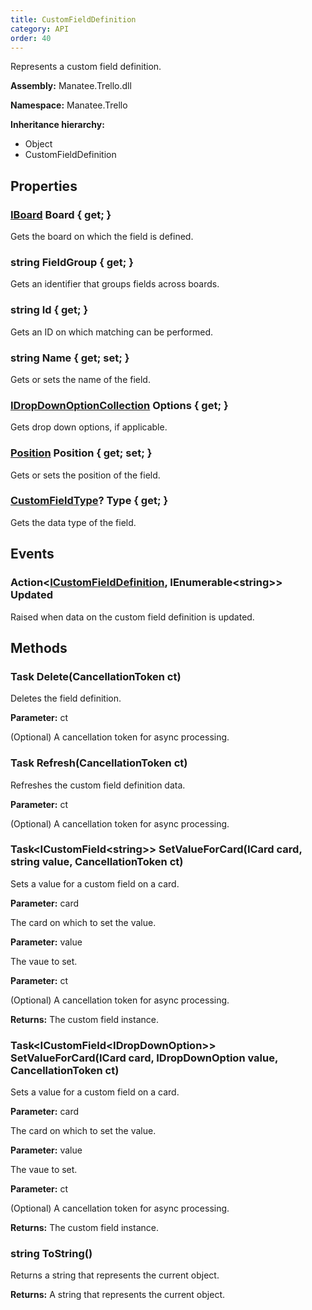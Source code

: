 ```yaml
---
title: CustomFieldDefinition
category: API
order: 40
---
```


Represents a custom field definition.

**Assembly:** Manatee.Trello.dll

**Namespace:** Manatee.Trello

**Inheritance hierarchy:**

- Object
- CustomFieldDefinition

## Properties

### [IBoard](../IBoard#iboard) Board { get; }

Gets the board on which the field is defined.

### string FieldGroup { get; }

Gets an identifier that groups fields across boards.

### string Id { get; }

Gets an ID on which matching can be performed.

### string Name { get; set; }

Gets or sets the name of the field.

### [IDropDownOptionCollection](../IDropDownOptionCollection#idropdownoptioncollection) Options { get; }

Gets drop down options, if applicable.

### [Position](../Position#position) Position { get; set; }

Gets or sets the position of the field.

### [CustomFieldType](../CustomFieldType#customfieldtype)? Type { get; }

Gets the data type of the field.

## Events

### Action&lt;[ICustomFieldDefinition](../ICustomFieldDefinition#icustomfielddefinition), IEnumerable&lt;string&gt;&gt; Updated

Raised when data on the custom field definition is updated.

## Methods

### Task Delete(CancellationToken ct)

Deletes the field definition.

**Parameter:** ct

(Optional) A cancellation token for async processing.

### Task Refresh(CancellationToken ct)

Refreshes the custom field definition data.

**Parameter:** ct

(Optional) A cancellation token for async processing.

### Task&lt;ICustomField&lt;string&gt;&gt; SetValueForCard(ICard card, string value, CancellationToken ct)

Sets a value for a custom field on a card.

**Parameter:** card

The card on which to set the value.

**Parameter:** value

The vaue to set.

**Parameter:** ct

(Optional) A cancellation token for async processing.

**Returns:** The custom field instance.

### Task&lt;ICustomField&lt;IDropDownOption&gt;&gt; SetValueForCard(ICard card, IDropDownOption value, CancellationToken ct)

Sets a value for a custom field on a card.

**Parameter:** card

The card on which to set the value.

**Parameter:** value

The vaue to set.

**Parameter:** ct

(Optional) A cancellation token for async processing.

**Returns:** The custom field instance.

### string ToString()

Returns a string that represents the current object.

**Returns:** A string that represents the current object.

